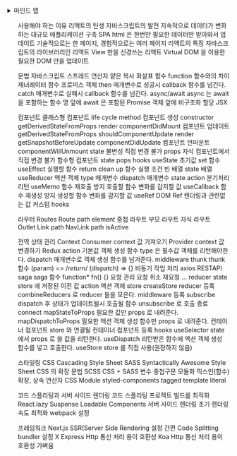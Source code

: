 <details>
  <summary>마인드 맵</summary>
  <img src="https://user-images.githubusercontent.com/53066347/210162556-4871e40c-34c3-408d-8c5f-de572d115c89.jpg" />
</details>
<ul>
사용해야 하는 이유
	리액트의 탄생
		자바스크립트의 발전
		지속적으로 데이터가 변화하는 대규모 애플리케이션 구축
	SPA
		html 은 한번만
		필요한 데이터만 받아와서 업데이트
		기술적으로는 한 페이지, 경험적으로는 여러 페이지
	리액트의 특징
		자바스크립트의 라이브러리인 리액트
		View 만을 신경쓰는 리액트
		Virtual DOM 을 이용한 필요한 DOM 만을 업데이트

문법
	자바스크립트
		스프레드 연산자
			얕은 복사
		화살표 함수
			function 함수와의 차이
		제너레이터 함수
		프로미스 객체
			then
				매개변수로 성공시 callback 함수를 넘긴다.
			catch
				매개변수로 실패시 callback 함수를 넘긴다.
			async/await
				async 는 await 을 포함하는 함수 명 앞에 await 은 포함된 Promise 객체 앞에
		비구조화 할당
	JSX

컴포넌트
	클래스형 컴포넌트
		life cycle method
			컴포넌트 생성
				constructor
				getDerivedStateFromProps
				render
				componentDidMount
			컴포넌트 업데이트
				getDerivedStateFromProps
				shouldComponentUpdate
				render
				getSnapshotBeforeUpdate
				componentDidUpdate
			컴포넌트 언마운트
				componentWillUnmount
		state
			불변성
				직접 변경 불가
		props
			자식 컴포넌트에서 직접 변경 불가
	함수형 컴포넌트
		state
		pops
		hooks
			useState
				초기값
				set 함수
			useEffect
				실행할 함수
					return clean up 함수
				실행 조건
					빈 배열
					state 배열
			useReducer
				액션 객체
					type
					매개변수
				dispatch
					매개변수
						state
						action
					분기처리
					리턴
			useMemo
				함수 재호출 방지
					호출할 함수
					변화를 감지할 값
			useCallback
				함수 재생성 방지
					생성할 함수
					변화를 감지할 값
			useRef
				DOM Ref
				렌더링과 관련없는 값
			커스텀 hooks

라우터
	Routes
	Route
		path
		element
		중첩 라우트
			부모 라우트
			자식 라우트
			Outlet
	Link
		path
		NavLink
			path
			isActive

전역 상태 관리
	Context
		Consumer
			context 값 가져오기
		Provider
			context 값 변경하기
	Redux
		action
			기본값
			객체 생성 함수
				type 은 필수값
				객체를 리턴해야한다.
		dispatch
			매개변수로 객체 생성 함수를 넘겨준다.
		middleware
			thunk
				thunk 함수
					(param) => /*return*/ (dispatch) => {}
				비동기 작업 처리
					axios
						RESTAPI
			saga
				saga 함수
					function* fn() {}
				요청 관리
					요청 취소
					재요청
					...
		reducer
			state
				store 에 저장된 이전 값
			action
				액션 객체
		store
			createStore
				reducer 등록
					combineReducers 로 reducer 들을 모은다.
				middleware 등록
		subscribe
			dispatch 후 상태가 업데이트될시 호출될 함수
				unsubscribe 로 호출 종료
		connect
			mapStateToProps
				필요한 값만 props 로 내려준다.
			mapDispatchToProps
				필요한 액션 객체 생성 함수만 props 로 내려준다.
			컨테이너 컴포넌트
				store 와 연결될 컨테이너 컴포넌트 등록
		hooks
			useSelector
				state 에서 props 로 쓸 값을 리턴한다.
			useDispatch
				리턴받은 함수에 액션 객체 생성 함수를 넣고 호출한다.
			useStore
				store 를 직접 사용(권장하지 않음)

스타일링
	CSS
		Cascading Style Sheet
	SASS
		Syntactically Awesome Style Sheet
			CSS 의 확장 문법
	SCSS
		CSS + SASS
			변수
			중첩구문
			모듈화
			믹스인(함수)
			확장, 상속
			연산자
	CSS Module
	styled-components
		tagged template literal

코드 스플리팅과 서버 사이드 렌더링
	코드 스플리팅
		프로젝트 빌드를 최적화
			React.lazy
			Suspense
			Loadable Components
	서버 사이드 렌더링
		초기 렌더링 속도 최적화
			webpack 설정

프레임워크
	Next.js
		SSR(Server Side Rendering
			설정 간편
		Code Splitting
			bundler 설정 X
	Express
		Http 통신 처리 용이
		호환성
	Koa
		Http 통신 처리 용이
		호환성
		가벼움
</ul>

